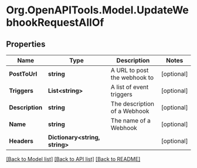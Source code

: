 
# Org.OpenAPITools.Model.UpdateWebhookRequestAllOf

## Properties

Name | Type | Description | Notes
------------ | ------------- | ------------- | -------------
**PostToUrl** | **string** | A URL to post the webhook to | [optional] 
**Triggers** | **List&lt;string&gt;** | A list of event triggers | [optional] 
**Description** | **string** | The description of a Webhook | [optional] 
**Name** | **string** | The name of a Webhook | [optional] 
**Headers** | **Dictionary&lt;string, string&gt;** |  | [optional] 

[[Back to Model list]](../README.md#documentation-for-models)
[[Back to API list]](../README.md#documentation-for-api-endpoints)
[[Back to README]](../README.md)

